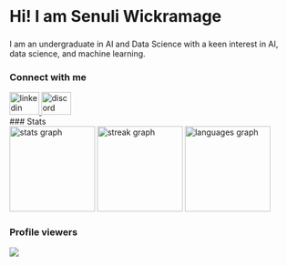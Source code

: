 <br clear="both">

<h1 align="left">Hi! I am Senuli Wickramage</h1>

###

<p align="left">I am an undergraduate in AI and Data Science with a keen interest in AI, data science, and machine learning.</p>


### Connect with me

<div align="left">
  <a href="https://www.linkedin.com/in/senuli-wickramage-b6089727a/" target="_blank">
    <img src="https://raw.githubusercontent.com/maurodesouza/profile-readme-generator/master/src/assets/icons/social/linkedin/default.svg" width="52" height="40" alt="linkedin logo" title='LinkedIn' />
  </a>
  <img src="https://raw.githubusercontent.com/maurodesouza/profile-readme-generator/master/src/assets/icons/social/discord/default.svg" width="52" height="40" alt="discord logo" title='Discord' />
</div>
### Stats

<div align="left">
  <img src="https://github-readme-stats.vercel.app/api?username=senuli-w&hide_title=false&hide_rank=false&show_icons=true&include_all_commits=true&count_private=true&disable_animations=false&theme=great-gatsby&locale=en&hide_border=false&order=1" height="150" alt="stats graph"  />
  <img src="https://streak-stats.demolab.com?user=senuli-w&locale=en&mode=daily&theme=great-gatsby&hide_border=false&border_radius=5&order=3" height="150" alt="streak graph"  />
  <img src="https://github-readme-stats.vercel.app/api/top-langs?username=senuli-w&locale=en&hide_title=false&layout=compact&card_width=320&langs_count=5&theme=great-gatsby&hide_border=false&order=2" height="150" alt="languages graph"  />
</div>

### Profile viewers

<div align="left">
  <img src="https://profile-counter.glitch.me/senuli-w/count.svg?"  />
</div>

###
